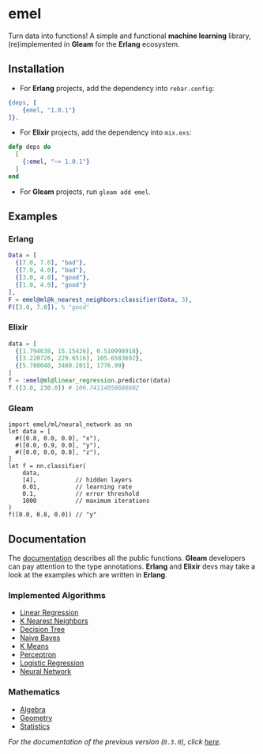 # emel

Turn data into functions! A simple and functional **machine learning** library, (re)implemented in **Gleam** for the **Erlang** ecosystem.

## Installation

* For **Erlang** projects, add the dependency into `rebar.config`:

```erlang
{deps, [
    {emel, "1.0.1"}
]}.
```

* For **Elixir** projects, add the dependency into `mix.exs`:

```elixir
defp deps do
  [
    {:emel, "~> 1.0.1"}
  ]
end
```

* For **Gleam** projects, run `gleam add emel`.

## Examples

### Erlang

```erlang
Data = [
  {[7.0, 7.0], "bad"},
  {[7.0, 4.0], "bad"},
  {[3.0, 4.0], "good"},
  {[1.0, 4.0], "good"}
],
F = emel@ml@k_nearest_neighbors:classifier(Data, 3),
F([3.0, 7.0]). % "good"
```
 
### Elixir

```elixir
data = [
  {[1.794638, 15.15426], 0.510998918},
  {[3.220726, 229.6516], 105.6583692},
  {[5.780040, 3480.201], 1776.99}
]
f = :emel@ml@linear_regression.predictor(data)
f.([3.0, 230.0]) # 106.74114058686602
```

### Gleam

```gleam
import emel/ml/neural_network as nn
let data = [
  #([0.8, 0.0, 0.0], "x"),
  #([0.0, 0.9, 0.0], "y"),
  #([0.0, 0.0, 0.8], "z"),
]
let f = nn.classifier(
    data,
    [4],           // hidden layers
    0.01,          // learning rate
    0.1,           // error threshold
    1000           // maximum iterations
)
f([0.0, 0.8, 0.0]) // "y"
```

## Documentation

The [documentation](https://hexdocs.pm/emel/1.0.0/) describes all the public functions. **Gleam** developers can pay attention to the type annotations. **Erlang** and **Elixir** devs may take a look at the examples which are written in **Erlang**.

### Implemented Algorithms

 * [Linear Regression](https://hexdocs.pm/emel/1.0.0/emel/ml/linear_regression.html)
 * [K Nearest Neighbors](https://hexdocs.pm/emel/1.0.0/emel/ml/k_nearest_neighbors.html)
 * [Decision Tree](https://hexdocs.pm/emel/1.0.0/emel/ml/decision_tree.html)
 * [Naive Bayes](https://hexdocs.pm/emel/1.0.0/emel/ml/naive_bayes.html)
 * [K Means](https://hexdocs.pm/emel/1.0.0/emel/ml/k_means.html)
 * [Perceptron](https://hexdocs.pm/emel/1.0.0/emel/ml/perceptron.html)
 * [Logistic Regression](https://hexdocs.pm/emel/1.0.0/emel/ml/logistic_regression.html)
 * [Neural Network](https://hexdocs.pm/emel/1.0.0/emel/ml/neural_network.html)

### Mathematics

* [Algebra](https://hexdocs.pm/emel/1.0.0/emel/math/algebra.html)
* [Geometry](https://hexdocs.pm/emel/1.0.0/emel/math/geometry.html)
* [Statistics](https://hexdocs.pm/emel/1.0.0/emel/math/statistics.html)

_For the documentation of the previous version (`0.3.0`), click [here](https://hexdocs.pm/emel/0.3.0/)._
